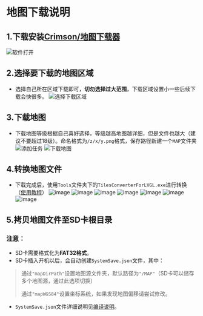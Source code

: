 # 地图下载说明

## 1.下载安装[Crimson/地图下载器](https://gitee.com/CrimsonHu/java_map_download/)

![软件打开](https://user-images.githubusercontent.com/33819388/128734201-f32f39e7-25d6-48ec-a851-99291c4a27a6.png)

## 2.选择要下载的地图区域
 * 选择自己所在区域下载即可，**切勿选择过大范围**，下载区域设置小一些后续下载会快很多。
![选择下载区域](https://user-images.githubusercontent.com/33819388/128734302-1abab0a1-b04f-42d6-8c7d-639cd4b2377d.png)
## 3.下载地图
 * 下载地图等级根据自己喜好选择，等级越高地图越详细，但是文件也越大（建议不要超过18级）。命名格式为`/z/x/y.png`格式，保存路径新建一个`MAP`文件夹
![添加任务](https://user-images.githubusercontent.com/33819388/128734395-4e5081b4-1254-4524-b517-c1e273003e07.png)
![下载地图](https://user-images.githubusercontent.com/33819388/128734446-459ab519-bdbf-45ba-aec8-ff8c48a3d73c.png)

## 4.转换地图文件
* 下载完成后，使用`Tools`文件夹下的`TilesConverterForLVGL.exe`进行转换（[使用教程](https://github.com/FASTSHIFT/X-TRACK/tree/main/Images/MapConverter%E4%BD%BF%E7%94%A8%E6%95%99%E7%A8%8B)）
![image](https://github.com/FASTSHIFT/X-TRACK/blob/main/Images/MapConverter%E4%BD%BF%E7%94%A8%E6%95%99%E7%A8%8B/1.png)
![image](https://github.com/FASTSHIFT/X-TRACK/blob/main/Images/MapConverter%E4%BD%BF%E7%94%A8%E6%95%99%E7%A8%8B/2.png)
![image](https://github.com/FASTSHIFT/X-TRACK/blob/main/Images/MapConverter%E4%BD%BF%E7%94%A8%E6%95%99%E7%A8%8B/3.png)
![image](https://github.com/FASTSHIFT/X-TRACK/blob/main/Images/MapConverter%E4%BD%BF%E7%94%A8%E6%95%99%E7%A8%8B/4.png)
![image](https://github.com/FASTSHIFT/X-TRACK/blob/main/Images/MapConverter%E4%BD%BF%E7%94%A8%E6%95%99%E7%A8%8B/5.png)
![image](https://github.com/FASTSHIFT/X-TRACK/blob/main/Images/MapConverter%E4%BD%BF%E7%94%A8%E6%95%99%E7%A8%8B/6.png)
![image](https://github.com/FASTSHIFT/X-TRACK/blob/main/Images/MapConverter%E4%BD%BF%E7%94%A8%E6%95%99%E7%A8%8B/7.png)

## 5.拷贝地图文件至SD卡根目录
### 注意：
 * SD卡需要格式化为**FAT32格式**。
 * SD卡插入开机以后，会自动创建`SystemSave.json`文件，其中：
 > 通过`"mapDirPath"`设置地图源文件夹，默认路径为`"/MAP"`（SD卡可以储存多个地图源，通过此选项切换）
 > 
 > 通过`"mapWGS84"`设置坐标系统，如果发现地图偏移请尝试修改。
 * `SystemSave.json`文件详细说明见[编译说明](https://github.com/FASTSHIFT/X-TRACK/blob/main/Software/README.md)。
